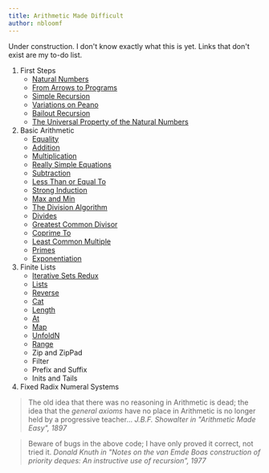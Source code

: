 ```yaml
---
title: Arithmetic Made Difficult
author: nbloomf
---
```


Under construction. I don't know exactly what this is yet. Links that don't exist are my to-do list.

1. First Steps
    * [Natural Numbers](/posts/arithmetic-made-difficult/natural-numbers.html)
    * [From Arrows to Programs](/posts/arithmetic-made-difficult/Nat.html)
    * [Simple Recursion](/posts/arithmetic-made-difficult/SimpleRecursion.html)
    * [Variations on Peano](/posts/arithmetic-made-difficult/variations-on-peano.html)
    * [Bailout Recursion](/posts/arithmetic-made-difficult/BailoutRecursion.html)
    * [The Universal Property of the Natural Numbers](/posts/arithmetic-made-difficult/NaturalNumbers.html)
2. Basic Arithmetic
    * [Equality](/posts/arithmetic-made-difficult/EqualTo.html)
    * [Addition](/posts/arithmetic-made-difficult/Plus.html)
    * [Multiplication](/posts/arithmetic-made-difficult/Times.html)
    * [Really Simple Equations](/posts/arithmetic-made-difficult/really-simple-equations.html)
    * [Subtraction](/posts/arithmetic-made-difficult/Minus.html)
    * [Less Than or Equal To](/posts/arithmetic-made-difficult/LessThanOrEqualTo.html)
    * [Strong Induction](/posts/arithmetic-made-difficult/strong-induction.html)
    * [Max and Min](/posts/arithmetic-made-difficult/MaxAndMin.html)
    * [The Division Algorithm](/posts/arithmetic-made-difficult/DivisionAlgorithm.html)
    * [Divides](/posts/arithmetic-made-difficult/Divides.html)
    * [Greatest Common Divisor](/posts/arithmetic-made-difficult/GreatestCommonDivisor.html)
    * [Coprime To](/posts/arithmetic-made-difficult/CoprimeTo.html)
    * [Least Common Multiple](/posts/arithmetic-made-difficult/LeastCommonMultiple.html)
    * [Primes](/posts/arithmetic-made-difficult/IsPrime.html)
    * [Exponentiation](/posts/arithmetic-made-difficult/Exponentiation.html)
3. Finite Lists
    * [Iterative Sets Redux](/posts/arithmetic-made-difficult/iterative-sets-redux.html)
    * [Lists](/posts/arithmetic-made-difficult/Lists.html)
    * [Reverse](/posts/arithmetic-made-difficult/Reverse.html)
    * [Cat](/posts/arithmetic-made-difficult/Cat.html)
    * [Length](/posts/arithmetic-made-difficult/Length.html)
    * [At](/posts/arithmetic-made-difficult/At.html)
    * [Map](/posts/arithmetic-made-difficult/Map.html)
    * [UnfoldN](/posts/arithmetic-made-difficult/UnfoldN.html)
    * [Range](/posts/arithmetic-made-difficult/Range.html)
    * Zip and ZipPad
    * Filter
    * Prefix and Suffix
    * Inits and Tails
4. Fixed Radix Numeral Systems

> The old idea that there was no reasoning in Arithmetic is dead; the idea that the *general axioms* have no place in Arithmetic is no longer held by a progressive teacher... <cite>J.B.F. Showalter in "Arithmetic Made Easy", 1897</cite>

> Beware of bugs in the above code; I have only proved it correct, not tried it. <cite>Donald Knuth in "Notes on the van Emde Boas construction of priority deques: An instructive use of recursion", 1977</cite>
